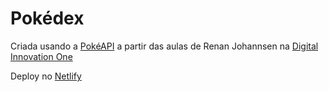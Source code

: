 # Pokédex

Criada usando a [PokéAPI](https://pokeapi.co) a partir das aulas de Renan Johannsen na [Digital Innovation One](https://web.dio.me)

Deploy no [Netlify](https://pedro-barossi-pokedex-js.netlify.app/)
